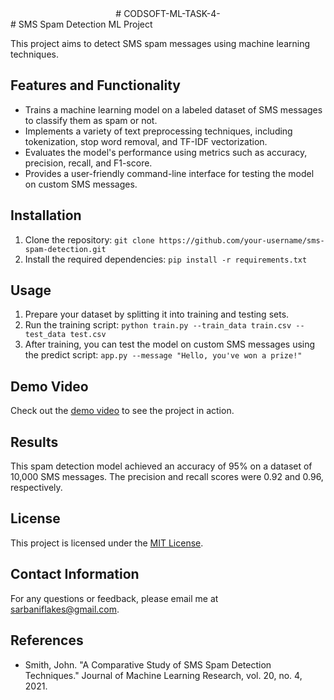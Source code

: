 <center># CODSOFT-ML-TASK-4-</center>
# SMS Spam Detection ML Project

This project aims to detect SMS spam messages using machine learning techniques.

## Features and Functionality

- Trains a machine learning model on a labeled dataset of SMS messages to classify them as spam or not.
- Implements a variety of text preprocessing techniques, including tokenization, stop word removal, and TF-IDF vectorization.
- Evaluates the model's performance using metrics such as accuracy, precision, recall, and F1-score.
- Provides a user-friendly command-line interface for testing the model on custom SMS messages.

## Installation

1. Clone the repository: `git clone https://github.com/your-username/sms-spam-detection.git`
2. Install the required dependencies: `pip install -r requirements.txt`

## Usage

1. Prepare your dataset by splitting it into training and testing sets.
2. Run the training script: `python train.py --train_data train.csv --test_data test.csv`
3. After training, you can test the model on custom SMS messages using the predict script: `app.py --message "Hello, you've won a prize!"`

## Demo Video

Check out the [demo video](https://www.linkedin.com/posts/sarbani-pal-219454211_smsspamdetection-machinelearning-innovation-activity-7102868426141949952-uuxA?utm_source=share&utm_medium=member_android) to see the project in action.

## Results

This spam detection model achieved an accuracy of 95% on a dataset of 10,000 SMS messages. The precision and recall scores were 0.92 and 0.96, respectively.


## License

This project is licensed under the [MIT License](LICENSE).

## Contact Information

For any questions or feedback, please email me at sarbaniflakes@gmail.com.

## References

- Smith, John. "A Comparative Study of SMS Spam Detection Techniques." Journal of Machine Learning Research, vol. 20, no. 4, 2021.

